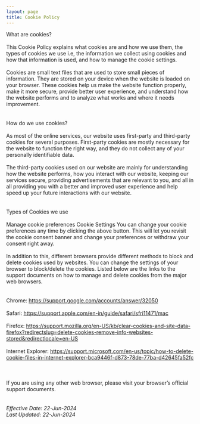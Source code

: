 ```yaml
---
layout: page
title: Cookie Policy
---
```

 
What are cookies? <br />   
This Cookie Policy explains what cookies are and how we use them, the types of cookies we use i.e, the information we collect using cookies and how that information is used, and how to manage the cookie settings.    <br />  
Cookies are small text files that are used to store small pieces of information. They are stored on your device when the website is loaded on your browser. These cookies help us make the website function properly, make it more secure, provide better user experience, and understand how the website performs and to analyze what works and where it needs improvement.
  <br />   <br />  
How do we use cookies?     <br />  
As most of the online services, our website uses first-party and third-party cookies for several purposes. First-party cookies are mostly necessary for the website to function the right way, and they do not collect any of your personally identifiable data.    <br />  
The third-party cookies used on our website are mainly for understanding how the website performs, how you interact with our website, keeping our services secure, providing advertisements that are relevant to you, and all in all providing you with a better and improved user experience and help speed up your future interactions with our website.
 <br />   <br />  
Types of Cookies we use    <br />  
Manage cookie preferences Cookie Settings You can change your cookie preferences any time by clicking the above button. This will let you revisit the cookie consent banner and change your preferences or withdraw your consent right away.     <br />  
In addition to this, different browsers provide different methods to block and delete cookies used by websites. You can change the settings of your browser to block/delete the cookies. Listed below are the links to the support documents on how to manage and delete cookies from the major web browsers.
  <br />   <br />  
Chrome: https://support.google.com/accounts/answer/32050    <br />  
Safari: https://support.apple.com/en-in/guide/safari/sfri11471/mac    <br />  
Firefox: https://support.mozilla.org/en-US/kb/clear-cookies-and-site-data-firefox?redirectslug=delete-cookies-remove-info-websites-stored&redirectlocale=en-US    <br />  
Internet Explorer: https://support.microsoft.com/en-us/topic/how-to-delete-cookie-files-in-internet-explorer-bca9446f-d873-78de-77ba-d42645fa52fc   
 <br />   <br />  
If you are using any other web browser, please visit your browser’s official support documents.
 <br />   <br />  
<em>Effective Date: 22-Jun-2024 <br />
Last Updated: 22-Jun-2024</em>
